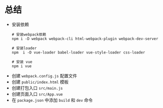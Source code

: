 # 总结

- 安装依赖
  ```shell
  # 安装webpack依赖
  npm i -D webpack webpack-cli html-webpack-plugin webpack-dev-server
  
  # 安装loader
  npm  i -D vue-loader babel-loader vue-style-loader css-loader
  
  # 安装 vue
  npm i vue
  ```
- 创建 `webpack.config.js` 配置文件
- 创建 `public/index.html` 模板
- 创建打包入口 `src/main.js`
- 创建页面入口 `src/App.vue`
- 在 `package.json` 中添加 `build` 和 `dev` 命令
